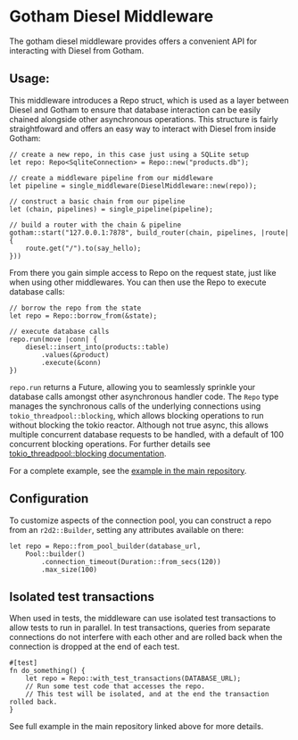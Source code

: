 # Gotham Diesel Middleware

The gotham diesel middleware provides offers a convenient API for interacting with Diesel from Gotham.

## Usage:
This middleware introduces a Repo struct, which is used as a layer between Diesel and Gotham to ensure that database interaction can be easily chained alongside other asynchronous operations. This structure is fairly straightfoward and offers an easy way to interact with Diesel from inside Gotham:
```
// create a new repo, in this case just using a SQLite setup
let repo: Repo<SqliteConnection> = Repo::new("products.db");

// create a middleware pipeline from our middleware
let pipeline = single_middleware(DieselMiddleware::new(repo));

// construct a basic chain from our pipeline
let (chain, pipelines) = single_pipeline(pipeline);

// build a router with the chain & pipeline
gotham::start("127.0.0.1:7878", build_router(chain, pipelines, |route| {
    route.get("/").to(say_hello);
}))
```
From there you gain simple access to Repo on the request state, just like when using other middlewares. You can then use the Repo to execute database calls:
```
// borrow the repo from the state
let repo = Repo::borrow_from(&state);

// execute database calls
repo.run(move |conn| {
    diesel::insert_into(products::table)
        .values(&product)
        .execute(&conn)
})
```
`repo.run` returns a Future, allowing you to seamlessly sprinkle your database calls amongst other asynchronous handler code. The `Repo` type manages the synchronous calls of the underlying connections using `tokio_threadpool::blocking`, which allows blocking operations to run without blocking the tokio reactor. Although not true async, this allows multiple concurrent database requests to be handled, with a default of 100 concurrent blocking operations. For further details see [tokio_threadpool::blocking documentation](https://docs.rs/tokio-threadpool/0.1.8/tokio_threadpool/fn.blocking.html).

For a complete example, see the [example in the main repository](https://github.com/gotham-rs/gotham/tree/master/examples/diesel).

## Configuration
To customize aspects of the connection pool, you can construct a repo from an `r2d2::Builder`, setting any attributes available on there:
```
let repo = Repo::from_pool_builder(database_url,
    Pool::builder()
        .connection_timeout(Duration::from_secs(120))
        .max_size(100)
```

## Isolated test transactions
When used in tests, the middleware can use isolated test transactions to allow
tests to run in parallel. In test transactions, queries from separate connections do not interfere with each other and are rolled back when the connection is dropped at the end of each test.
```
#[test]
fn do_something() {
    let repo = Repo::with_test_transactions(DATABASE_URL);
    // Run some test code that accesses the repo.
    // This test will be isolated, and at the end the transaction rolled back.
}
```
See full example in the main repository linked above for more details.
